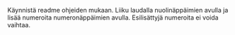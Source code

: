 Käynnistä readme ohjeiden mukaan. Liiku laudalla nuolinäppäimien avulla ja lisää numeroita numeronäppäimien avulla. Esilisättyjä numeroita ei voida vaihtaa.
